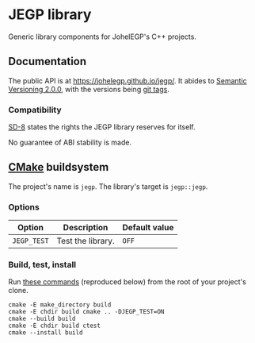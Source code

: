 # JEGP library

Generic library components for JohelEGP's C++ projects.

## Documentation

The public API is at https://johelegp.github.io/jegp/.
It abides to [Semantic Versioning 2.0.0](https://semver.org/),
with the versions being [git tags](
https://github.com/johelegp/jegp/releases).

### Compatibility

[SD-8][] states the rights the JEGP library reserves for itself.

[SD-8]:
https://isocpp.org/std/standing-documents/sd-8-standard-library-compatibility
"SD-8: Standard Library Compatibility"

No guarantee of ABI stability is made.

## [CMake][] buildsystem

[CMake]: https://cmake.org/

The project's name is `jegp`.
The library's target is `jegp::jegp`.

### Options

| Option         | Description       | Default value |
| -------------- | ----------------- | ------------- |
| `JEGP_TEST`    | Test the library. | `OFF`         |

### Build, test, install

Run [these commands](
https://gist.github.com/johelegp/65cbb2ffdb815c8ebce22ae847ab76b1
"How to portably build, test and install modern CMake projects")
(reproduced below)
from the root of your project's clone.

```
cmake -E make_directory build
cmake -E chdir build cmake .. -DJEGP_TEST=ON
cmake --build build
cmake -E chdir build ctest
cmake --install build
```
